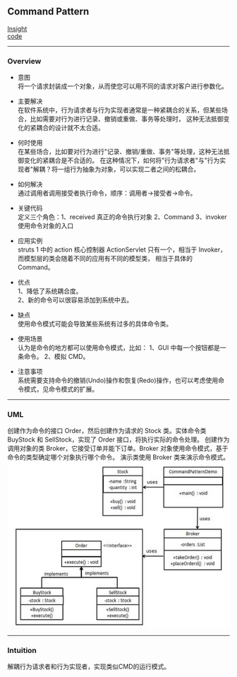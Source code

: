 ## Command Pattern
[Insight](https://www.runoob.com/design-pattern/command-pattern.html)  
[code](https://github.com/wan-h/BrainpowerCode/blob/master/DesignPatterns/CommandPattern.py)

---
### Overview  
* 意图  
将一个请求封装成一个对象，从而使您可以用不同的请求对客户进行参数化。

* 主要解决  
在软件系统中，行为请求者与行为实现者通常是一种紧耦合的关系，但某些场合，比如需要对行为进行记录、撤销或重做、事务等处理时，
这种无法抵御变化的紧耦合的设计就不太合适。

* 何时使用  
在某些场合，比如要对行为进行"记录、撤销/重做、事务"等处理，这种无法抵御变化的紧耦合是不合适的。
在这种情况下，如何将"行为请求者"与"行为实现者"解耦？将一组行为抽象为对象，可以实现二者之间的松耦合。

* 如何解决  
通过调用者调用接受者执行命令，顺序：调用者→接受者→命令。

* 关键代码  
定义三个角色：1、received 真正的命令执行对象 2、Command 3、invoker 使用命令对象的入口

* 应用实例  
struts 1 中的 action 核心控制器 ActionServlet 只有一个，相当于 Invoker，而模型层的类会随着不同的应用有不同的模型类，
相当于具体的 Command。

* 优点  
1、降低了系统耦合度。   
2、新的命令可以很容易添加到系统中去。

* 缺点  
使用命令模式可能会导致某些系统有过多的具体命令类。

* 使用场景  
认为是命令的地方都可以使用命令模式，比如： 1、GUI 中每一个按钮都是一条命令。 2、模拟 CMD。

* 注意事项  
系统需要支持命令的撤销(Undo)操作和恢复(Redo)操作，也可以考虑使用命令模式，见命令模式的扩展。

---
### UML  
创建作为命令的接口 Order，然后创建作为请求的 Stock 类。实体命令类 BuyStock 和 SellStock，实现了 Order 接口，将执行实际的命令处理。
创建作为调用对象的类 Broker，它接受订单并能下订单。Broker 对象使用命令模式，基于命令的类型确定哪个对象执行哪个命令。
演示类使用 Broker 类来演示命令模式。  
![](src/UML_0.png)  

---
### Intuition  
解耦行为请求者和行为实现者，实现类似CMD的运行模式。